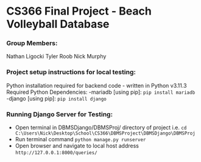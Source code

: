 # CS366 Final Project - Beach Volleyball Database

### Group Members:
Nathan Ligocki
Tyler Roob
Nick Murphy

### Project setup instructions for local testing:
Python installation required for backend code - written in Python v3.11.3
Required Python Dependencies:
  -mariadb
    [using pip]: `pip install mariadb`
   -django
    [using pip]: `pip install django`

### Running Django Server for Testing:
- Open terminal in DBMSDjango/DBMSProj/ directory of project
  i.e. `cd C:\Users\Nick\Desktop\School\CS366\DBMSProject\DBMSDjango\DBMSProj`
- Run terminal command `python manage.py runserver`
- Open browser and navigate to local host address `http://127.0.0.1:8000/queries/`
